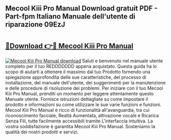 ## Mecool Kiii Pro Manual Download gratuit PDF - Part-fpm Italiano Manuale dell'utente di riparazione 09EzJ

# <h2><a href="http://dfb4n0h.blite.top/?on=Mecool+Kiii+Pro+Manual">🔗Download 👉🔴 Mecool Kiii Pro Manual</a></h2>

[![Mecool Kiii Pro Manual download](https://i.imgur.com/lujVjoI.png)](http://dfb4n0h.blite.top/?on=Mecool+Kiii+Pro+Manual)
Saluti e benvenuto nel manuale utente completo per il tuo REDDDDDDD appena acquistato. Questa guida ha lo scopo di aiutarti a ottenere il massimo dal tuo Prodotto fornendo una spiegazione approfondita delle sue caratteristiche, del processo di installazione, del manuale dell'utente, dei suggerimenti per la manutenzione e delle procedure di risoluzione dei problemi. Per iniziare con il tuo Mecool Kiii Pro Manual, prenditi un momento per leggere attentamente questo Manuale utente. Fornisce istruzioni dettagliate su come impostare il prodotto e informazioni su come utilizzare le sue varie funzioni e funzioni. Mecool Kiii Pro Manual è ricco di funzionalità all'avanguardia, tra cui riconoscimento facciale, Realtà Aumentata, attivazione vocale e Ricarica Senza Fili, tutte facilmente accessibili tramite L'interfaccia intuitiva. La vostra soddisfazione è garantita Mecool Kiii Pro Manual. Sosteniamo la qualità dei nostri prodotti e servizi.
